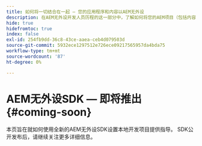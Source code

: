 ```yaml
---
title: 如何将一切结合在一起 — 您的应用程序和内容以AEM无外设
description: 在AEM无外设开发人员历程的这一部分中，了解如何将您的AEM项目（包括内容片段）、您的GraphQL调用、您的REST API调用和您的应用程序)准备好投入使用。
hide: true
hidefromtoc: true
index: false
exl-id: 254fb9dd-36c8-43ce-aaea-ceb4d079503d
source-git-commit: 5932ece1297512e726ece09217565957da4bda75
workflow-type: tm+mt
source-wordcount: '87'
ht-degree: 0%

---
```


# AEM无外设SDK — 即将推出{#coming-soon}

本页旨在就如何使用全新的AEM无外设SDK设置本地开发项目提供指导。 SDK公开发布后，请继续关注更多详细信息。